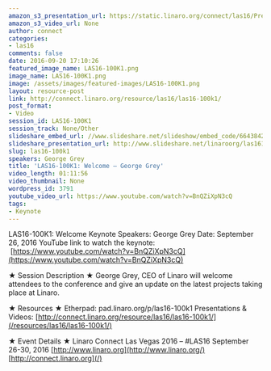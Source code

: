 ```yaml
---
amazon_s3_presentation_url: https://static.linaro.org/connect/las16/Presentations/Monday/LAS16-100K1%20-%20Keynote%20George%20Grey.pdf
amazon_s3_video_url: None
author: connect
categories:
- las16
comments: false
date: 2016-09-20 17:10:26
featured_image_name: LAS16-100K1.png
image_name: LAS16-100K1.png
image: /assets/images/featured-images/LAS16-100K1.png
layout: resource-post
link: http://connect.linaro.org/resource/las16/las16-100k1/
post_format:
- Video
session_id: LAS16-100K1
session_track: None/Other
slideshare_embed_url: //www.slideshare.net/slideshow/embed_code/66438426
slideshare_presentation_url: http://www.slideshare.net/linaroorg/las16100k1-welcome-keynote
slug: las16-100k1
speakers: George Grey
title: 'LAS16-100K1: Welcome – George Grey'
video_length: 01:11:56
video_thumbnail: None
wordpress_id: 3791
youtube_video_url: https://www.youtube.com/watch?v=BnQZiXpN3cQ
tags:
- Keynote
---
```


LAS16-100K1: Welcome Keynote
Speakers: George Grey
Date: September 26, 2016
YouTube link to watch the keynote:  [https://www.youtube.com/watch?v=BnQZiXpN3cQ](https://www.youtube.com/watch?v=BnQZiXpN3cQ)

★ Session Description ★
George Grey, CEO of Linaro will welcome attendees to the conference and give an update on the latest projects taking place at Linaro.

★ Resources ★
Etherpad: pad.linaro.org/p/las16-100k1
Presentations & Videos: [http://connect.linaro.org/resource/las16/las16-100k1/](/resources/las16/las16-100k1/)

★ Event Details ★
Linaro Connect Las Vegas 2016 – #LAS16
September 26-30, 2016
[http://www.linaro.org](http://www.linaro.org/)
[http://connect.linaro.org](/)